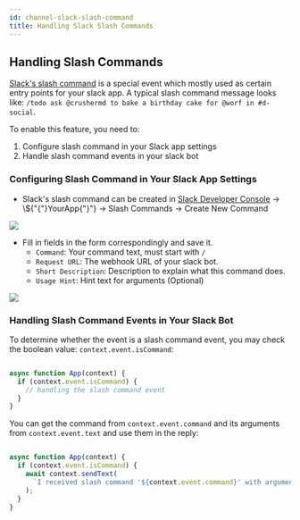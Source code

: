 ```yaml
---
id: channel-slack-slash-command
title: Handling Slack Slash Commands
---
```

## Handling Slash Commands

[Slack's slash command](https://api.slack.com/interactivity/slash-commands) is a special event which mostly used as certain entry points for your slack app. A typical slash command message looks like: `/todo ask @crushermd to bake a birthday cake for @worf in #d-social`.

To enable this feature, you need to:

1.  Configure slash command in your Slack app settings
2.  Handle slash command events in your slack bot

### Configuring Slash Command in Your Slack App Settings

-   Slack's slash command can be created in [Slack Developer Console](https://api.slack.com/apps) → \\${"{"}YourApp{"}"} → Slash Commands → Create New Command

<p><img width={800} src="https://user-images.githubusercontent.com/4010549/74177974-bdf42480-4c75-11ea-9dc0-ba744ed9e134.png" /></p>

-   Fill in fields in the form correspondingly and save it.
    -   `Command`: Your command text, must start with `/`
    -   `Request URL`: The webhook URL of your slack bot.
    -   `Short Description`: Description to explain what this command does.
    -   `Usage Hint`: Hint text for arguments (Optional)

<p><img width={800} src="https://user-images.githubusercontent.com/4010549/74179896-53dd7e80-4c79-11ea-83f8-01f84ca38fae.png" /></p>

### Handling Slash Command Events in Your Slack Bot

To determine whether the event is a slash command event, you may check the boolean value: `context.event.isCommand`:

```js

async function App(context) {
  if (context.event.isCommand) {
    // handling the slash command event
  }
}

```

You can get the command from `context.event.command` and its arguments from `context.event.text` and use them in the reply:

```js

async function App(context) {
  if (context.event.isCommand) {
    await context.sendText(
      `I received slash command '${context.event.command}' with arguments: '${context.event.text}'`
    );
  }
}

```
